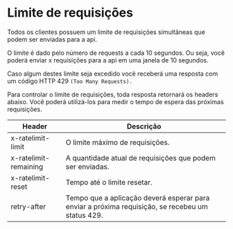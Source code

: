 # Limite de requisições
Todos os clientes possuem um limite de requisições simultâneas que podem ser enviadas para a api.

O limite é dado pelo número de requests a cada 10 segundos. Ou seja, você poderá enviar x requisições para a api em uma janela de 10 segundos.

Caso algum destes limite seja excedido você receberá uma resposta com um código HTTP 429 `(Too Many Requests).`

Para controlar o limite de requisições, toda resposta retornará os headers abaixo. Você poderá utilizá-los para medir o tempo de espera das próximas requisições.

| Header | Descrição |
| --- | --- |
| x-ratelimit-limit | O limite máximo de requisições. |
| x-ratelimit-remaining | A quantidade atual de requisições que podem ser enviadas. |
| x-ratelimit-reset | Tempo até o limite resetar. |
| retry-after | Tempo que a aplicação deverá esperar para enviar a próxima requisição, se recebeu um status 429. |